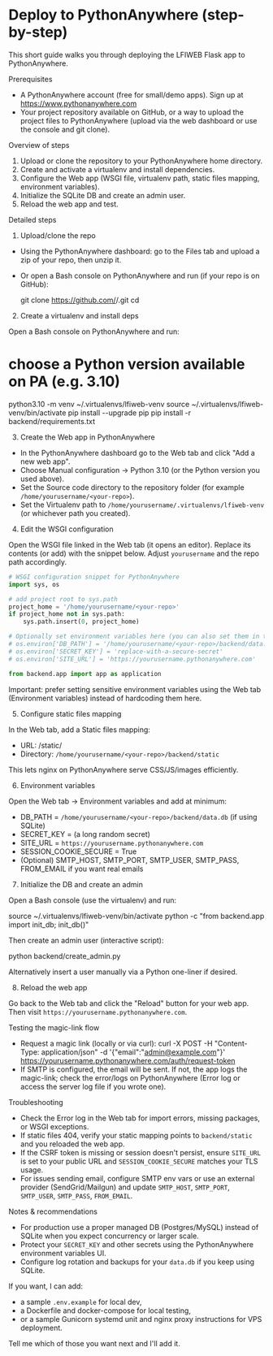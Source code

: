# Deploy to PythonAnywhere (step-by-step)

This short guide walks you through deploying the LFIWEB Flask app to PythonAnywhere.

Prerequisites
- A PythonAnywhere account (free for small/demo apps). Sign up at https://www.pythonanywhere.com
- Your project repository available on GitHub, or a way to upload the project files to PythonAnywhere (upload via the web dashboard or use the console and git clone).

Overview of steps
1. Upload or clone the repository to your PythonAnywhere home directory.
2. Create and activate a virtualenv and install dependencies.
3. Configure the Web app (WSGI file, virtualenv path, static files mapping, environment variables).
4. Initialize the SQLite DB and create an admin user.
5. Reload the web app and test.

Detailed steps

1) Upload/clone the repo

- Using the PythonAnywhere dashboard: go to the Files tab and upload a zip of your repo, then unzip it.
- Or open a Bash console on PythonAnywhere and run (if your repo is on GitHub):

  git clone https://github.com/<yourname>/<your-repo>.git
  cd <your-repo>

2) Create a virtualenv and install deps

Open a Bash console on PythonAnywhere and run:

  # choose a Python version available on PA (e.g. 3.10)
  python3.10 -m venv ~/.virtualenvs/lfiweb-venv
  source ~/.virtualenvs/lfiweb-venv/bin/activate
  pip install --upgrade pip
  pip install -r backend/requirements.txt

3) Create the Web app in PythonAnywhere

- In the PythonAnywhere dashboard go to the Web tab and click "Add a new web app".
- Choose Manual configuration -> Python 3.10 (or the Python version you used above).
- Set the Source code directory to the repository folder (for example `/home/yourusername/<your-repo>`).
- Set the Virtualenv path to `/home/yourusername/.virtualenvs/lfiweb-venv` (or whichever path you created).

4) Edit the WSGI configuration

Open the WSGI file linked in the Web tab (it opens an editor). Replace its contents (or add) with the snippet below. Adjust `yourusername` and the repo path accordingly.

```python
# WSGI configuration snippet for PythonAnywhere
import sys, os

# add project root to sys.path
project_home = '/home/yourusername/<your-repo>'
if project_home not in sys.path:
    sys.path.insert(0, project_home)

# Optionally set environment variables here (you can also set them in the Web > Environment variables UI)
# os.environ['DB_PATH'] = '/home/yourusername/<your-repo>/backend/data.db'
# os.environ['SECRET_KEY'] = 'replace-with-a-secure-secret'
# os.environ['SITE_URL'] = 'https://yourusername.pythonanywhere.com'

from backend.app import app as application

```

Important: prefer setting sensitive environment variables using the Web tab (Environment variables) instead of hardcoding them here.

5) Configure static files mapping

In the Web tab, add a Static files mapping:

- URL: /static/
- Directory: `/home/yourusername/<your-repo>/backend/static`

This lets nginx on PythonAnywhere serve CSS/JS/images efficiently.

6) Environment variables

Open the Web tab -> Environment variables and add at minimum:

- DB_PATH = `/home/yourusername/<your-repo>/backend/data.db`  (if using SQLite)
- SECRET_KEY = (a long random secret)
- SITE_URL = `https://yourusername.pythonanywhere.com`
- SESSION_COOKIE_SECURE = True
- (Optional) SMTP_HOST, SMTP_PORT, SMTP_USER, SMTP_PASS, FROM_EMAIL if you want real emails

7) Initialize the DB and create an admin

Open a Bash console (use the virtualenv) and run:

  source ~/.virtualenvs/lfiweb-venv/bin/activate
  python -c "from backend.app import init_db; init_db()"

Then create an admin user (interactive script):

  python backend/create_admin.py

Alternatively insert a user manually via a Python one-liner if desired.

8) Reload the web app

Go back to the Web tab and click the "Reload" button for your web app. Then visit `https://yourusername.pythonanywhere.com`.

Testing the magic-link flow

- Request a magic link (locally or via curl):
  curl -X POST -H "Content-Type: application/json" -d '{"email":"admin@example.com"}' https://yourusername.pythonanywhere.com/auth/request-token
- If SMTP is configured, the email will be sent. If not, the app logs the magic-link; check the error/logs on PythonAnywhere (Error log or access the server log file if you wrote one).

Troubleshooting

- Check the Error log in the Web tab for import errors, missing packages, or WSGI exceptions.
- If static files 404, verify your static mapping points to `backend/static` and you reloaded the web app.
- If the CSRF token is missing or session doesn't persist, ensure `SITE_URL` is set to your public URL and `SESSION_COOKIE_SECURE` matches your TLS usage.
- For issues sending email, configure SMTP env vars or use an external provider (SendGrid/Mailgun) and update `SMTP_HOST`, `SMTP_PORT`, `SMTP_USER`, `SMTP_PASS`, `FROM_EMAIL`.

Notes & recommendations

- For production use a proper managed DB (Postgres/MySQL) instead of SQLite when you expect concurrency or larger scale.
- Protect your `SECRET_KEY` and other secrets using the PythonAnywhere environment variables UI.
- Configure log rotation and backups for your `data.db` if you keep using SQLite.

If you want, I can add:
- a sample `.env.example` for local dev,
- a Dockerfile and docker-compose for local testing,
- or a sample Gunicorn systemd unit and nginx proxy instructions for VPS deployment.

Tell me which of those you want next and I'll add it.
